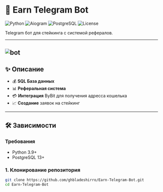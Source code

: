 # 🤖 Earn Telegram Bot

![Python](https://img.shields.io/badge/Python-3.9%2B-blue?logo=python)
![Aiogram](https://img.shields.io/badge/Aiogram-2.x-green?logo=telegram)
![PostgreSQL](https://img.shields.io/badge/PostgreSQL-13%2B-blue?logo=postgresql)
![License](https://img.shields.io/badge/License-MIT-yellow)

Telegram бот для стейкинга с системой рефералов.

---
![bot](https://github.com/user-attachments/assets/0a2d819a-6297-40c5-896e-a7d423a88718)
---

## ✨ Описание

- 💰 **SQL База данных**
- 📊 **Реферальная система**
- 💳 **Интеграция** ByBit для получения адресса кошелька
- 📈 **Создание** заявок на стейкинг

---

## 🛠 Зависимости

### Требования
- Python 3.9+
- PostgreSQL 13+

### 1. Клонирование репозитория
```bash
git clone https://github.com/ghbladeshirro/Earn-Telegram-Bot.git
cd Earn-Telegram-Bot
